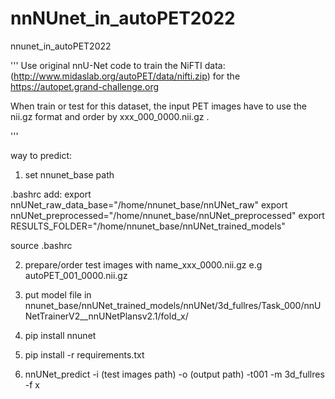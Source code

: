 # nnNUnet_in_autoPET2022
nnunet_in_autoPET2022

'''
Use original nnU-Net code to train the NiFTI data:(http://www.midaslab.org/autoPET/data/nifti.zip) for the https://autopet.grand-challenge.org 


When train or test for this dataset, the input PET images have to use the nii.gz format and order by xxx_000_0000.nii.gz . 

'''


way to predict:

1. set nnunet_base path

.bashrc
add:
export nnUNet_raw_data_base="/home/nnunet_base/nnUNet_raw"
export nnUNet_preprocessed="/home/nnunet_base/nnUNet_preprocessed"
export RESULTS_FOLDER="/home/nnunet_base/nnUNet_trained_models"

source .bashrc


2. prepare/order test images with name_xxx_0000.nii.gz  e.g autoPET_001_0000.nii.gz 

3. put model file in nnunet_base/nnUNet_trained_models/nnUNet/3d_fullres/Task_000/nnUNetTrainerV2__nnUNetPlansv2.1/fold_x/


4. pip install nnunet
5. pip install -r requirements.txt
6. nnUNet_predict -i (test images path) -o (output path) -t001 -m 3d_fullres -f x
